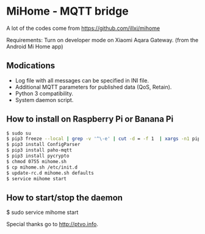 # MiHome - MQTT bridge 

A lot of the codes come from https://github.com/illxi/mihome

Requirements: Turn on developer mode on Xiaomi Aqara Gateway. (from the Android Mi Home app)

## Modications

* Log file with all messages can be specified in INI file.
* Additional MQTT parameters for published data (QoS, Retain).
* Python 3 compatibility.
* System daemon script.

## How to install on Raspberry Pi or Banana Pi

```bash
$ sudo su
$ pip3 freeze --local | grep -v '^\-e' | cut -d = -f 1  | xargs -n1 pip3 install -U
$ pip3 install ConfigParser
$ pip3 install paho-mqtt
$ pip3 install pycrypto
$ chmod 0755 mihome.sh
$ cp mihome.sh /etc/init.d
$ update-rc.d mihome.sh defaults
$ service mihome start
```

## How to start/stop the daemon

$ sudo service mihome start

Special thanks go to http://ptvo.info.
